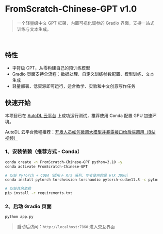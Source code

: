 # FromScratch-Chinese-GPT v1.0

> 一个轻量级中文 GPT 框架，内置可视化调参的 Gradio 界面，支持一站式训练与文本生成。

&nbsp;

## 特性

- 字符级 GPT，从零构建自己的预训练模型
- Gradio 页面支持全流程：数据处理、自定义训练参数配置、模型训练、文本生成
- 轻量部署、低资源即可运行，适合教学、实验和中文创意写作任务
&nbsp;

## 快速开始

本项目已在 [AutoDL 云平台](https://www.autodl.com/) 上成功运行测试，推荐使用 Conda 配置 GPU 加速环境。

AutoDL 云平台教程推荐：[开发人员如何微调大模型并暴露接口给后端调用（B站视频）](https://www.bilibili.com/video/BV1R6P7eVEtd)

### 1️、安装依赖（推荐方式 - Conda）

```bash
conda create -n FromScratch-Chinese-GPT python=3.10 -y
conda activate FromScratch-Chinese-GPT

# 安装 PyTorch + CUDA（适用于 RTX 系列，作者使用的是 RTX 3090）
conda install pytorch torchvision torchaudio pytorch-cuda=11.8 -c pytorch -c nvidia

# 安装其余依赖
pip install -r requirements.txt
```

### 2️、启动 Gradio 页面

```bash
python app.py
```

> 启动后访问：`http://localhost:7860` 进入交互界面 

&nbsp;
